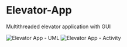 # Elevator-App
Multithreaded elevator application with GUI

![Elevator App - UML](https://user-images.githubusercontent.com/51485581/92726697-90ed2900-f3a0-11ea-92bd-57fcb10b81b1.png)
![Elevator App - Activity](https://user-images.githubusercontent.com/51485581/92726843-d27dd400-f3a0-11ea-825a-6da97b7328e8.png)
